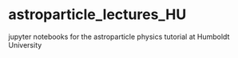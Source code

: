 # astroparticle_lectures_HU
jupyter notebooks for the astroparticle physics tutorial at Humboldt University
